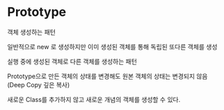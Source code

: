 # Prototype

객체 생성하는 패턴

일반적으로 new 로 생성하지만 이미 생성된 객체를 통해 독립된 또다른 객체를 생성

실행 중에 생성된 객체로 다른 객체를 생성하는 패턴

Prototype으로 만든 객체의 상태를 변경해도 원본 객체의 상태는 변경되지 않음
(Deep Copy 깊은 복사)

새로운 Class를 추가하지 않고 새로운 개념의 객체를 생성할 수 있다.
